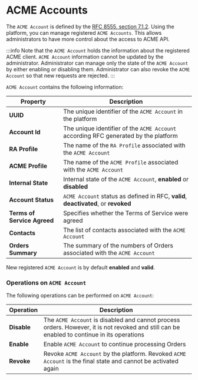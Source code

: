# ACME Accounts

The `ACME Account` is defined by the [RFC 8555, section 7.1.2](https://datatracker.ietf.org/doc/html/rfc8555#section-7.1.2). Using the platform, you can manage registered `ACME Accounts`. This allows administrators to have more control about the access to ACME API.

:::info
Note that the `ACME Account` holds the information about the registered ACME client. `ACME Account` information cannot be updated by the administrator. Administrator can manage only the state of the `ACME Account` by either enabling or disabling them. Administrator can also revoke the `ACME Account` so that new requests are rejected.
:::

`ACME Account` contains the following information:

| Property | Description |
| --- | --- |
| **UUID** | The unique identifier of the `ACME Account` in the platform |
| **Account Id** | The unique identifier of the `ACME Account` according RFC generated by the platform |
| **RA Profile** | The name of the `RA Profile` associated with the `ACME Account` |
| **ACME Profile** | The name of the `ACME Profile` associated with the `ACME Account` |
| **Internal State** | Internal state of the `ACME Account`, **enabled** or **disabled** |
| **Account Status** | `ACME Account` status as defined in RFC, **valid**, **deactivated**, or **revoked** |
| **Terms of Service Agreed** | Specifies whether the Terms of Service were agreed |
| **Contacts** | The list of contacts associated with the `ACME Account` |
| **Orders Summary** | The summary of the numbers of Orders associated with the `ACME Account` |

New registered `ACME Account` is by default **enabled** and **valid**.

### Operations on `ACME Account`

The following operations can be performed on `ACME Account`:

| Operation | Description |
| --------- | ----------- |
| **Disable** | The `ACME Account` is disabled and cannot process orders. However, it is not revoked and still can be enabled to continue in its operations |
| **Enable**   | Enable `ACME Account` to continue processing Orders |
| **Revoke**   | Revoke `ACME Account` by the platform. Revoked `ACME Account` is the final state and cannot be activated again |
